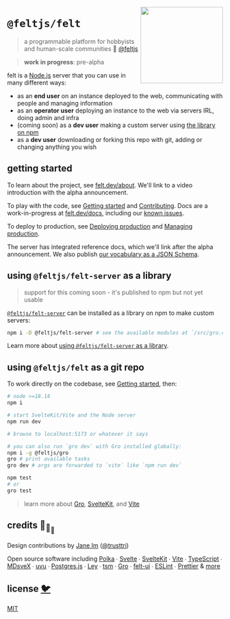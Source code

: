 [<img src="src/static/felt.png" align="right" width="192" height="178">](https://felt.dev)

# `@feltjs/felt`

> a programmable platform for hobbyists and human-scale communities 💚
> [@feltjs](https://github.com/feltjs)

> **work in progress**: pre-alpha

felt is a [Node.js](https://nodejs.org/) server that you can use in many different ways:

- as an <strong>end user</strong> on an instance deployed to the web,
  communicating with people and managing information
- as an <strong>operator user</strong> deploying an instance to the web via servers IRL,
  doing admin and infra
- (coming soon) as a <strong>dev user</strong> making a custom server using
  [the library on npm](https://www.npmjs.com/package/@feltjs/felt-server)
- as a <strong>dev user</strong> downloading or forking this repo with git,
  adding or changing anything you wish

## getting started

To learn about the project, see [felt.dev/about](https://felt.dev/about).
We'll link to a video introduction with the alpha announcement.

To play with the code, see
[Getting started](https://www.felt.dev/docs/guide/admin/getting-started) and
[Contributing](/contributing.md).
Docs are a work-in-progress at
[felt.dev/docs](https://www.felt.dev/docs),
including our
[known issues](https://www.felt.dev/docs/guide/user/known-issues).

To deploy to production, see
[Deploying production](https://www.felt.dev/docs/guide/admin/deploying-production)
and [Managing production](https://www.felt.dev/docs/guide/admin/managing-production).

The server has integrated reference docs, which we'll link after the alpha announcement.
We also publish [our vocabulary as a JSON Schema](/src/static/schemas/vocab.json).

## using `@feltjs/felt-server` as a library

> support for this coming soon - it's published to npm but not yet usable

[`@feltjs/felt-server`](https://www.npmjs.com/package/@feltjs/felt-server)
can be installed as a library on npm to make custom servers:

```bash
npm i -D @feltjs/felt-server # see the available modules at `/src/gro.config.ts`
```

Learn more about
[using `@feltjs/felt-server` as a library](https://www.felt.dev/docs/guide/dev/library-usage).

## using `@feltjs/felt` as a git repo

To work directly on the codebase,
see [Getting started](https://www.felt.dev/docs/guide/admin/getting-started), then:

```bash
# node >=18.14
npm i

# start SvelteKit/Vite and the Node server
npm run dev

# browse to localhost:5173 or whatever it says

# you can also run `gro dev` with Gro installed globally:
npm i -g @feltjs/gro
gro # print available tasks
gro dev # args are forwarded to `vite` like `npm run dev`

npm test
# or
gro test
```

> learn more about [Gro](https://github.com/feltjs/gro),
> [SvelteKit](https://kit.svelte.dev/), and
> [Vite](https://vitejs.dev/)

## credits 🐢<sub>🐢</sub><sub><sub>🐢</sub></sub>

Design contributions by [Jane Im](https://imjane.net/) ([@trusttri](https://github.com/trusttri))

Open source software including
[Polka](https://github.com/lukeed/polka) ∙
[Svelte](https://github.com/sveltejs/svelte) ∙
[SvelteKit](https://github.com/sveltejs/kit) ∙
[Vite](https://github.com/vitejs/vite) ∙
[TypeScript](https://github.com/microsoft/TypeScript) ∙
[MDsveX](https://github.com/pngwn/MDsveX) ∙
[uvu](https://github.com/lukeed/uvu) ∙
[Postgres.js](https://github.com/porsager/postgres) ∙
[Ley](https://github.com/lukeed/ley) ∙
[tsm](https://github.com/lukeed/tsm) ∙
[Gro](https://github.com/feltjs/gro) ∙
[felt-ui](https://github.com/feltjs/felt-ui) ∙
[ESLint](https://github.com/eslint/eslint) ∙
[Prettier](https://github.com/prettier/prettier)
& [more](package.json)

## license [🐦](https://en.wikipedia.org/wiki/Free_and_open-source_software)

[MIT](LICENSE)
